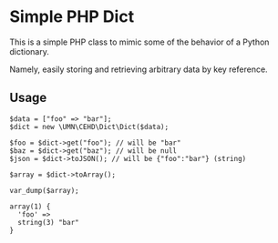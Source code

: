 # Simple PHP Dict

This is a simple PHP class to mimic some of the behavior of a Python dictionary.

Namely, easily storing and retrieving arbitrary data by key reference.

## Usage

```
$data = ["foo" => "bar"];
$dict = new \UMN\CEHD\Dict\Dict($data);

$foo = $dict->get("foo"); // will be "bar"
$baz = $dict->get("baz"); // will be null
$json = $dict->toJSON(); // will be {"foo":"bar"} (string)

$array = $dict->toArray();

var_dump($array);

array(1) {
  'foo' =>
  string(3) "bar"
}
```
